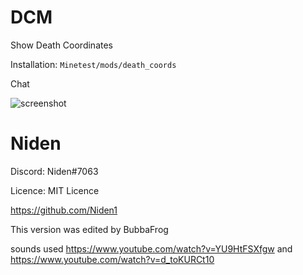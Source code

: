 # DCM
Show Death Coordinates

Installation:
```Minetest/mods/death_coords```

Chat

![screenshot](https://github.com/Niden1/DCM/blob/main/screenshot.png)


# Niden

Discord: Niden#7063

Licence: MIT Licence

https://github.com/Niden1



This version was edited by BubbaFrog

sounds used https://www.youtube.com/watch?v=YU9HtFSXfgw
and https://www.youtube.com/watch?v=d_toKURCt10
